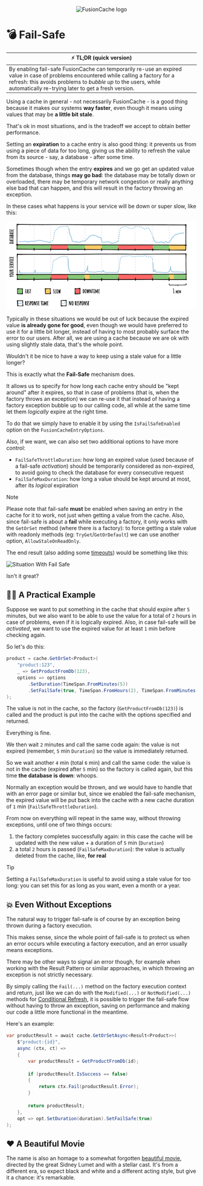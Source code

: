 <div align="center">

![FusionCache logo](logo-128x128.png)

</div>

# 💣 Fail-Safe

| ⚡ TL;DR (quick version) |
| -------- |
| By enabling fail-safe FusionCache can temporarily re-use an expired value in case of problems encountered while calling a factory for a refresh: this avoids problems to *bubble up* to the users, while automatically re-trying later to get a fresh version. |

Using a cache in general - not necessarily FusionCache - is a good thing because it makes our systems **way faster**, even though it means using values that may be **a little bit stale**.

That's ok in most situations, and is the tradeoff we accept to obtain better performance.

Setting an **expiration** to a cache entry is also good thing: it prevents us from using a piece of data for too long, giving us the ability to refresh the value from its source - say, a database - after some time.

Sometimes though when the entry **expires** and we go get an updated value from the database, things **may go bad**: the database may be totally down or overloaded, there may be temporary network congestion or really anything else bad that can happen, and this will result in the factory throwing an exception.

In these cases what happens is your service will be down or super slow, like this:

![Situation Without Fail Safe](images/stepbystep-01-memorycache.png)

Typically in these situations we would be out of luck because the expired value **is already gone for good**, even though we would have preferred to use it for a little bit longer, instead of having to most probably surface the error to our users. After all, we are using a cache because we are ok with using slightly stale data, that's the whole point.

Wouldn't it be nice to have a way to keep using a stale value for a little longer?

This is exactly what the **Fail-Safe** mechanism does.

It allows us to specify for how long each cache entry should be "kept around" after it expires, so that in case of problems (that is, when the factory throws an exception) we can re-use it that instead of having a factory exception bubble up to our calling code, all while at the same time let them *logically* expire at the right time.

To do that we simply have to enable it by using the `IsFailSafeEnabled` option on the `FusionCacheEntryOptions`.

Also, if we want, we can also set two additional options to have more control:
- `FailSafeThrottleDuration`: how long an expired value (used because of a fail-safe *activation*) should be temporarily considered as non-expired, to avoid going to check the database for every consecutive request
- `FailSafeMaxDuration`: how long a value should be kept around at most, after its *logical* expiration

> [!NOTE]
> Please note that fail-safe **must** be enabled when saving an entry in the cache for it to work, not just when getting a value from the cache.
> Also, since fail-safe is about a **fail** while executing a factory, it only works with the `GetOrSet` method (where there is a factory): to force getting a stale value with readonly methods (eg: `TryGet`/`GetOrDefault`) we can use another option, `AllowStaleOnReadOnly`.

The end result (also adding some [timeouts](Timeouts.md)) would be something like this:

![Situation With Fail Safe](images/stepbystep-04-factorytimeouts.png)

Isn't it great?

## 👩‍💻 A Practical Example

Suppose we want to put something in the cache that should expire after `5` minutes, but we also want to be able to use the value for a total of `2` hours in case of problems, even if it is logically expired. Also, in case fail-safe will be *activated*, we want to use the expired value for at least `1` min before checking again.

So let's do this:

```csharp
product = cache.GetOrSet<Product>(
    "product:123",
    _ => GetProductFromDb(123),
    options => options
        .SetDuration(TimeSpan.FromMinutes(5))
        .SetFailSafe(true, TimeSpan.FromHours(2), TimeSpan.FromMinutes(1))
);
```

The value is not in the cache, so the factory (`GetProductFromDb(123)`) is called and the product is put into the cache with the options specified and returned.

Everything is fine.

We then wait `2` minutes and call the same code again: the value is not expired (remember, `5` min `Duration`) so the value is immediately returned.

So we wait another `4` min (total `6` min) and call the same code: the value is not in the cache (expired after `5` min) so the factory is called again, but this time **the database is down**: whoops.

Normally an exception would be thrown, and we would have to handle that with an error page or similar but, since we enabled the fail-safe mechanism, the expired value will be put back into the cache with a new cache duration of `1` min (`FailSafeThrottleDuration`).

From now on everything will repeat in the same way, without throwing exceptions, until one of two things occurs:
1) the factory completes successfully again: in this case the cache will be updated with the new value + a duration of `5` min (`Duration`)
2) a total `2` hours is passed (`FailSafeMaxDuration`): the value is actually deleted from the cache, like, **for real**

> [!TIP]
> Setting a `FailSafeMaxDuration` is useful to avoid using a stale value for too long: you can set this for as long as you want, even a month or a year.

## 💥 Even Without Exceptions

The natural way to trigger fail-safe is of course by an exception being thrown during a factory execution.

This makes sense, since the whole point of fail-safe is to protect us when an error occurs while executing a factory execution, and an error usually means exceptions.

There may be other ways to signal an error though, for example when working with the Result Pattern or similar approaches, in which throwing an exception is not strictly necessary.

By simply calling the `Fail(...)` method on the factory execution context and return, just like we can do with the `Modified(...)` or `NotModified(...)` methods for [Conditional Refresh](https://github.com/ZiggyCreatures/FusionCache/blob/main/docs/ConditionalRefresh.md), it is possible to trigger the fail-safe flow without having to throw an exception, saving on performance and making our code a little more functional in the meantime.

Here's an example:

```csharp
var productResult = await cache.GetOrSetAsync<Result<Product>>(
	$"product:{id}",
	async (ctx, ct) =>
	{
		var productResult = GetProductFromDb(id);

		if (productResult.IsSuccess == false)
		{
			return ctx.Fail(productResult.Error);
		}

		return productResult;
	},
	opt => opt.SetDuration(duration).SetFailSafe(true)
);
```

## ❤️ A Beautiful Movie
The name is also an homage to a somewhat forgotten [beautiful movie](https://en.wikipedia.org/wiki/Fail_Safe_(1964_film)), directed by the great Sidney Lumet and with a stellar cast. It's from a different era, so expect black and white and a different acting style, but give it a chance: it's remarkable.
